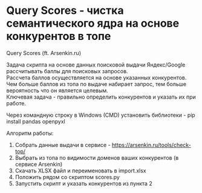 # Query Scores - чистка семантического ядра на основе конкурентов в топе
Query Scores (ft. Arsenkin.ru)

Задача скрипта на основе данных поисковой выдачи Яндекс/Google рассчитывать баллы для поисковых запросов.  
Рассчета баллов осуществляется на основе указанных конкурентов.  
Чем больше баллов из топа по выдаче набирает запрос, тем больше вероятность что он является целевым.  
Ключевая задача - правильно определить конкурентов и указать их при работе.
  
Через командную строку в Windows (CMD) установить библиотеки - pip install pandas openpyxl

Алгоритм работы:  
1. Собрать данные выдачи в сервисе - https://arsenkin.ru/tools/check-top/
2. Выбрать из топа по видимости доменов ваших конкурентов (в сервисе Arsenkin)
3. Скачать XLSX файл и переименовать в import.xlsx
4. Положить рядом со скриптом scores.py 
5. Запустить скрипт и указать конкурентов из пункта 2
